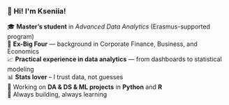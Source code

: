 ### 👋 Hi! I'm Kseniia!

🎓 **Master’s student** in *Advanced Data Analytics* (Erasmus-supported program)  
💼 **Ex-Big Four** — background in Corporate Finance, Business, and Economics  
📈 **Practical experience in data analytics** — from dashboards to statistical modeling   
📊 **Stats lover** – I trust data, not guesses    
🧠 Working on **DA & DS & ML projects** in **Python** and **R**    
🚀 Always building, always learning  
